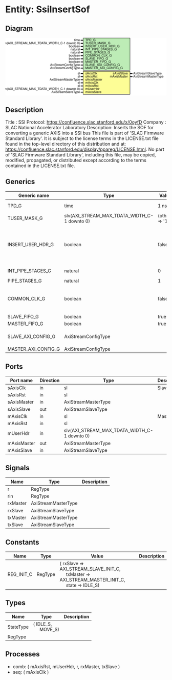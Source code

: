# Entity: SsiInsertSof

## Diagram

![Diagram](SsiInsertSof.svg "Diagram")
## Description

Title      : SSI Protocol: https://confluence.slac.stanford.edu/x/0oyfD
Company    : SLAC National Accelerator Laboratory
Description: Inserts the SOF for converting a generic AXIS into a SSI bus
This file is part of 'SLAC Firmware Standard Library'.
It is subject to the license terms in the LICENSE.txt file found in the
top-level directory of this distribution and at:
   https://confluence.slac.stanford.edu/display/ppareg/LICENSE.html.
No part of 'SLAC Firmware Standard Library', including this file,
may be copied, modified, propagated, or distributed except according to
the terms contained in the LICENSE.txt file.
## Generics

| Generic name        | Type                                         | Value           | Description                                                                |
| ------------------- | -------------------------------------------- | --------------- | -------------------------------------------------------------------------- |
| TPD_G               | time                                         | 1 ns            | General Configurations                                                     |
| TUSER_MASK_G        | slv(AXI_STREAM_MAX_TDATA_WIDTH_C-1 downto 0) | (others => '1') | '1' = masked off bit                                                       |
| INSERT_USER_HDR_G   | boolean                                      | false           | If True the module adds one user header word (mUserHdr = user header data) |
| INT_PIPE_STAGES_G   | natural                                      | 0               | FIFO configurations                                                        |
| PIPE_STAGES_G       | natural                                      | 1               |                                                                            |
| COMMON_CLK_G        | boolean                                      | false           | True if sAxisClk and mAxisClk are the same clock                           |
| SLAVE_FIFO_G        | boolean                                      | true            |                                                                            |
| MASTER_FIFO_G       | boolean                                      | true            |                                                                            |
| SLAVE_AXI_CONFIG_G  | AxiStreamConfigType                          |                 | AXI Stream Port Configurations                                             |
| MASTER_AXI_CONFIG_G | AxiStreamConfigType                          |                 |                                                                            |
## Ports

| Port name   | Direction | Type                                         | Description |
| ----------- | --------- | -------------------------------------------- | ----------- |
| sAxisClk    | in        | sl                                           | Slave Port  |
| sAxisRst    | in        | sl                                           |             |
| sAxisMaster | in        | AxiStreamMasterType                          |             |
| sAxisSlave  | out       | AxiStreamSlaveType                           |             |
| mAxisClk    | in        | sl                                           | Master Port |
| mAxisRst    | in        | sl                                           |             |
| mUserHdr    | in        | slv(AXI_STREAM_MAX_TDATA_WIDTH_C-1 downto 0) |             |
| mAxisMaster | out       | AxiStreamMasterType                          |             |
| mAxisSlave  | in        | AxiStreamSlaveType                           |             |
## Signals

| Name     | Type                | Description |
| -------- | ------------------- | ----------- |
| r        | RegType             |             |
| rin      | RegType             |             |
| rxMaster | AxiStreamMasterType |             |
| rxSlave  | AxiStreamSlaveType  |             |
| txMaster | AxiStreamMasterType |             |
| txSlave  | AxiStreamSlaveType  |             |
## Constants

| Name       | Type    | Value                                                                                                                                                                                       | Description |
| ---------- | ------- | ------------------------------------------------------------------------------------------------------------------------------------------------------------------------------------------- | ----------- |
| REG_INIT_C | RegType |  (       rxSlave  => AXI_STREAM_SLAVE_INIT_C,<br><span style="padding-left:20px">       txMaster => AXI_STREAM_MASTER_INIT_C,<br><span style="padding-left:20px">       state    => IDLE_S) |             |
## Types

| Name      | Type                                                   | Description |
| --------- | ------------------------------------------------------ | ----------- |
| StateType | ( IDLE_S,<br><span style="padding-left:20px"> MOVE_S)  |             |
| RegType   |                                                        |             |
## Processes
- comb: ( mAxisRst, mUserHdr, r, rxMaster, txSlave )
- seq: ( mAxisClk )
